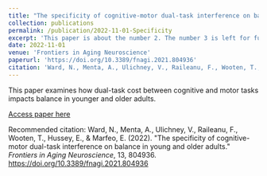 ```yaml
---
title: "The specificity of cognitive-motor dual-task interference on balance in young and older adults."
collection: publications
permalink: /publication/2022-11-01-Specificity
excerpt: 'This paper is about the number 2. The number 3 is left for future work.'
date: 2022-11-01
venue: 'Frontiers in Aging Neuroscience'
paperurl: 'https://doi.org/10.3389/fnagi.2021.804936'
citation: 'Ward, N., Menta, A., Ulichney, V., Raileanu, F., Wooten, T., Hussey, E., & Marfeo, E. (2022). &quot;The specificity of cognitive-motor dual-task interference on balance in young and older adults.&quot; <i>Frontiers in Aging Neuroscience</i>,  13, 804936. https://doi.org/10.3389/fnagi.2021.804936'
---
```

This paper examines how dual-task cost between cognitive and motor tasks impacts balance in younger and older adults.

[Access paper here](https://doi.org/10.3389/fnagi.2021.804936)

Recommended citation: Ward, N., Menta, A., Ulichney, V., Raileanu, F., Wooten, T., Hussey, E., & Marfeo, E. (2022). &quot;The specificity of cognitive-motor dual-task interference on balance in young and older adults.&quot; <i>Frontiers in Aging Neuroscience</i>,  13, 804936. https://doi.org/10.3389/fnagi.2021.804936
